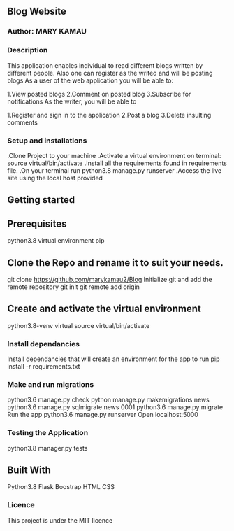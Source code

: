 ## Blog Website

### Author: MARY KAMAU
### Description
This application enables individual to read different blogs written by different people. Also one can register as the writed and will be posting blogs As a user of the web application you will be able to:

 1.View posted blogs
 2.Comment on posted blog
 3.Subscribe for notifications
As the writer, you will be able to

 1.Register and sign in to the application
 2.Post a blog
 3.Delete insulting comments
### Setup and installations
 .Clone Project to your machine
 .Activate a virtual environment on terminal: source       virtual/bin/activate
 .Install all the requirements found in requirements file.
 .On your terminal run python3.8 manage.py runserver
 .Access the live site using the local host provided
## Getting started
## Prerequisites
python3.8
virtual environment
pip
## Clone the Repo and rename it to suit your needs.
git clone https://github.com/marykamau2/Blog
Initialize git and add the remote repository
git init
git remote add origin <your-repository-url>
## Create and activate the virtual environment
python3.8-venv virtual
source virtual/bin/activate
### Install dependancies
Install dependancies that will create an environment for the app to run pip install -r requirements.txt

### Make and run migrations
python3.6 manage.py check
python manage.py makemigrations news
python3.6 manage.py sqlmigrate news 0001
python3.6 manage.py migrate
Run the app
python3.6 manage.py runserver
Open localhost:5000

### Testing the Application
python3.8 manager.py tests

## Built With
Python3.8
Flask
Boostrap
HTML
CSS
### Licence
This project is under the MIT licence